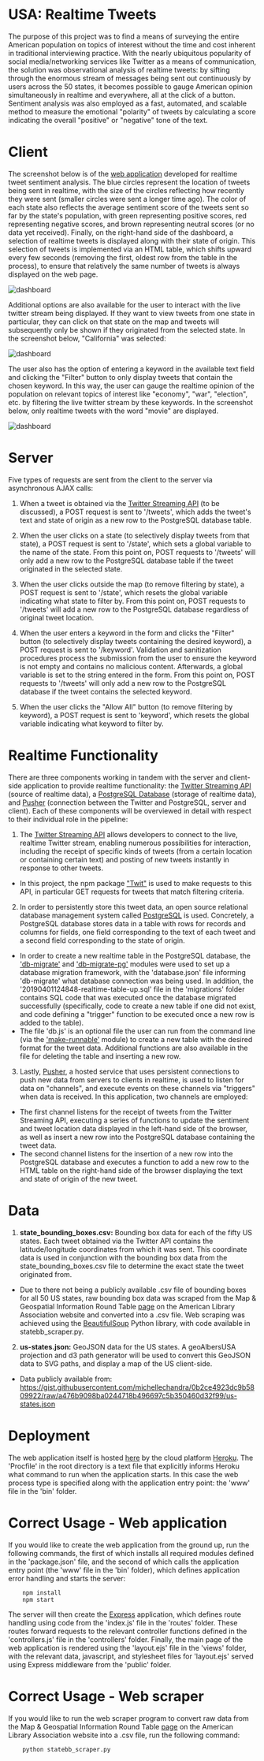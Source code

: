 USA: Realtime Tweets
=========================

The purpose of this project was to find a means of surveying the entire American population on topics of interest without the time and cost inherent in traditional interviewing practice. With the nearly ubiquitous popularity of social media/networking services like Twitter as a means of communication, the solution was observational analysis of realtime tweets: by sifting through the enormous stream of messages being sent out continuously by users across the 50 states, it becomes possible to gauge American opinion simultaneously in realtime and everywhere, all at the click of a button. Sentiment analysis was also employed as a fast, automated, and scalable method to measure the emotional "polarity" of tweets by calculating a score indicating the overall "positive" or "negative" tone of the text. 

Client
=========================

The screenshot below is of the [web application](http://realtime-tweets-usa.herokuapp.com) developed for realtime tweet sentiment analysis. The blue circles represent the location of tweets being sent in realtime, with the size of the circles reflecting how recently they were sent (smaller circles were sent a longer time ago). The color of each state also reflects the average sentiment score of the tweets sent so far by the state's population, with green representing positive scores, red representing negative scores, and brown representing neutral scores (or no data yet received). Finally, on the right-hand side of the dashboard, a selection of realtime tweets is displayed along with their state of origin. This selection of tweets is implemented via an HTML table, which shifts upward every few seconds (removing the first, oldest row from the table in the process), to ensure that relatively the same number of tweets is always displayed on the web page.

![dashboard](https://github.com/cchinchristopherj/Realtime-Tweets/blob/master/images/screenshot_main.png)

Additional options are also available for the user to interact with the live twitter stream being displayed. If they want to view tweets from one state in particular, they can click on that state on the map and tweets will subsequently only be shown if they originated from the selected state. In the screenshot below, "California" was selected: 

![dashboard](https://github.com/cchinchristopherj/Realtime-Tweets/blob/master/images/screenshot_state.png)

The user also has the option of entering a keyword in the available text field and clicking the "Filter" button to only display tweets that contain the chosen keyword. In this way, the user can gauge the realtime opinion of the population on relevant topics of interest like "economy", "war", "election", etc. by filtering the live twitter stream by these keywords. In the screenshot below, only realtime tweets with the word "movie" are displayed. 

![dashboard](https://github.com/cchinchristopherj/Realtime-Tweets/blob/master/images/screenshot_keyword.png)

Server
=========================

Five types of requests are sent from the client to the server via asynchronous AJAX calls:

1. When a tweet is obtained via the [Twitter Streaming API](https://developer.twitter.com/en/docs.html) (to be discussed), a POST request is sent to '/tweets', which adds the tweet's text and state of origin as a new row to the PostgreSQL database table. 

2. When the user clicks on a state (to selectively display tweets from that state), a POST request is sent to '/state', which sets a global variable to the name of the state. From this point on, POST requests to '/tweets' will only add a new row to the PostgreSQL database table if the tweet originated in the selected state. 

3. When the user clicks outside the map (to remove filtering by state), a POST request is sent to '/state', which resets the global variable indicating what state to filter by. From this point on, POST requests to '/tweets' will add a new row to the PostgreSQL database regardless of original tweet location. 

4. When the user enters a keyword in the form and clicks the "Filter" button (to selectively display tweets containing the desired keyword), a POST request is sent to '/keyword'. Validation and sanitization procedures process the submission from the user to ensure the keyword is not empty and contains no malicious content. Afterwards, a global variable is set to the string entered in the form. From this point on, POST requests to '/tweets' will only add a new row to the PostgreSQL database if the tweet contains the selected keyword. 

5. When the user clicks the "Allow All" button (to remove filtering by keyword), a POST request is sent to 'keyword', which resets the global variable indicating what keyword to filter by.

Realtime Functionality
=========================

There are three components working in tandem with the server and client-side application to provide realtime functionality: the [Twitter Streaming API](https://developer.twitter.com/en/docs.html) (source of realtime data), a [PostgreSQL Database](https://www.postgresql.org/) (storage of realtime data), and [Pusher](https://pusher.com/) (connection between the Twitter and PostgreSQL, server and client). Each of these components will be overviewed in detail with respect to their individual role in the pipeline: 

1. The [Twitter Streaming API](https://developer.twitter.com/en/docs.html) allows developers to connect to the live, realtime Twitter stream, enabling numerous possibilities for interaction, including the receipt of specific kinds of tweets (from a certain location or containing certain text) and posting of new tweets instantly in response to other tweets. 
- In this project, the npm package ["Twit"](https://www.npmjs.com/package/twit) is used to make requests to this API, in particular GET requests for tweets that match filtering criteria. 

2. In order to persistently store this tweet data, an open source relational database management system called [PostgreSQL](https://www.postgresql.org/) is used. Concretely, a PostgreSQL database stores data in a table with rows for records and columns for fields, one field corresponding to the text of each tweet and a second field corresponding to the state of origin. 
- In order to create a new realtime table in the PostgreSQL database, the ['db-migrate'](https://www.npmjs.com/package/db-migrate) and ['db-migrate-pg'](https://www.npmjs.com/package/db-migrate-pg) modules were used to set up a database migration framework, with the 'database.json' file informing 'db-migrate' what database connection was being used. In addition, the '20190401124848-realtime-table-up.sql' file in the 'migrations' folder contains SQL code that was executed once the database migrated successfully (specifically, code to create a new table if one did not exist, and code defining a "trigger" function to be executed once a new row is added to the table). 
- The file 'db.js' is an optional file the user can run from the command line (via the ['make-runnable'](https://www.npmjs.com/package/make-runnable) module) to create a new table with the desired format for the tweet data. Additional functions are also available in the file for deleting the table and inserting a new row. 

3. Lastly, [Pusher](https://pusher.com/), a hosted service that uses persistent connections to push new data from servers to clients in realtime, is used to listen for data on "channels", and execute events on these channels via "triggers" when data is received.
In this application, two channels are employed: 
- The first channel listens for the receipt of tweets from the Twitter Streaming API, executing a series of functions to update the sentiment and tweet location data displayed in the left-hand side of the browser, as well as insert a new row into the PostgreSQL database containing the tweet data. 
- The second channel listens for the insertion of a new row into the PostgreSQL database and executes a function to add a new row to the HTML table on the right-hand side of the browser displaying the text and state of origin of the new tweet.

Data
=========================

1. **state_bounding_boxes.csv:** Bounding box data for each of the fifty US states. Each tweet obtained via the Twitter API contains the latitude/longitude coordinates from which it was sent. This coordinate data is used in conjunction with the bounding box data from the state_bounding_boxes.csv file to determine the exact state the tweet originated from. 
- Due to there not being a publicly available .csv file of bounding boxes for all 50 US states, raw bounding box data was scraped from the Map & Geospatial Information Round Table [page](http://www.ala.org/rt/magirt/publicationsab/usa) on the American Library Association website and converted into a .csv file. Web scraping was achieved using the [BeautifulSoup](https://www.crummy.com/software/BeautifulSoup/bs4/doc/) Python library, with code available in statebb_scraper.py.

2. **us-states.json:** GeoJSON data for the US states. A geoAlbersUSA projection and d3 path generator will be used to convert this GeoJSON data to SVG paths, and display a map of the US client-side. 
- Data publicly available from: https://gist.githubusercontent.com/michellechandra/0b2ce4923dc9b5809922/raw/a476b9098ba0244718b496697c5b350460d32f99/us-states.json

Deployment
=========================

The web application itself is hosted [here](http://realtime-tweets-usa.herokuapp.com) by the cloud platform [Heroku](https://www.heroku.com/). The 'Procfile' in the root directory is a text file that explicitly informs Heroku what command to run when the application starts. In this case the web process type is specified along with the application entry point: the 'www' file in the 'bin' folder.

Correct Usage - Web application
=========================

If you would like to create the web application from the ground up, run the following commands, the first of which installs all required modules defined in the 'package.json' file, and the second of which calls the application entry point (the 'www' file in the 'bin' folder), which defines application error handling and starts the server:

        npm install
        npm start

The server will then create the [Express](https://developer.mozilla.org/en-US/docs/Learn/Server-side/Express_Nodejs) application, which defines route handling using code from the 'index.js' file in the 'routes' folder. These routes forward requests to the relevant controller functions defined in the 'controllers.js' file in the 'controllers' folder. Finally, the main page of the web application is rendered using the 'layout.ejs' file in the 'views' folder, with the relevant data, javascript, and stylesheet files for 'layout.ejs' served using Express middleware from the 'public' folder.

Correct Usage - Web scraper
=========================

If you would like to run the web scraper program to convert raw data from the Map & Geospatial Information Round Table [page](http://www.ala.org/rt/magirt/publicationsab/usa) on the American Library Association website into a .csv file, run the following command:

        python statebb_scraper.py
